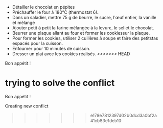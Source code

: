 - Détailler le chocolat en pépites
- Préchauffer le four à 180°C (thermostat 6).
- Dans un saladier, mettre 75 g de beurre, le sucre, l'œuf entier, la vanille et mélange
- Ajouter petit à petit la farine mélangée à la levure, le sel et le chocolat.
- Beurrer une plaque allant au four et former les cookiessur la plaque.
- Pour former les cookies, utiliser 2 cuillères à soupe et faire des petitstas espacés pour la cuisson.
- Enfourner pour 10 minutes de cuisson.
- Dresser un plat avec les cookies réalisés.
<<<<<<< HEAD

Bon appétit !

trying to solve the conflict
=======


Bon appétit !

Creating new conflict
>>>>>>> e178e7812397d02b0dcd3a0bf2a41cb83e1deb10
